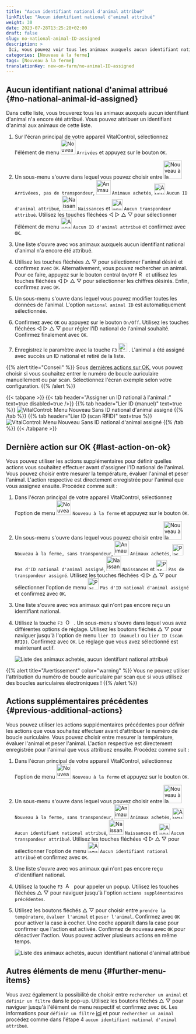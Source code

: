 ```yaml
---
title: "Aucun identifiant national d'animal attribué"
linkTitle: "Aucun identifiant national d'animal attribué"
weight: 30
date: 2023-07-28T13:25:28+02:00
draft: false
slug: no-national-animal-ID-assigned
description: >
 Ici, vous pouvez voir tous les animaux auxquels aucun identifiant national d'animal n'a encore été attribué et leur attribuer un identifiant national d'animal.
categories: [Nouveau à la ferme]
tags: [Nouveau à la ferme]
translationKey: new-on-farm/no-animal-ID-assigned
---
```

## Aucun identifiant national d'animal attribué {#no-national-animal-id-assigned}

Dans cette liste, vous trouverez tous les animaux auxquels aucun identifiant d'animal n'a encore été attribué. Vous pouvez attribuer un identifiant d'animal aux animaux de cette liste.

1. Sur l'écran principal de votre appareil VitalControl, sélectionnez l'élément de menu <img src="/icons/main/new-on-farm.svg" width="40" align="bottom" alt="Nouveau à la ferme" /> `Arrivées` et appuyez sur le bouton `OK`.

2. Un sous-menu s'ouvre dans lequel vous pouvez choisir entre <img src="/icons/registration/new-on-farm-no-transponder.svg" width="50" align="bottom" alt="Nouveau à la ferme, sans transpondeur" /> `Arrivéees, pas de transpondeur`, <img src="/icons/main/new-on-farm.svg" width="40" align="bottom" alt="Animaux achetés" /> `Animaux achetés`, <img src="/icons/registration/no-eartag-number.svg" width="30" align="bottom" alt="Aucun identifiant national d'animal" /> `Aucun ID d'animal attribué`, <img src="/icons/main/births.svg" width="40" align="bottom" alt="Naissances" /> `Naissances` et <img src="/icons/registration/no-transponder.svg" width="30" align="bottom" alt="Aucun transpondeur attribué" /> `Aucun transpondeur attribué`. Utilisez les touches fléchées ◁ ▷ △ ▽ pour sélectionner l'élément de menu <img src="/icons/registration/no-eartag-number.svg" width="30" align="bottom" alt="Aucun identifiant national d'animal" /> `Aucun ID d'animal attribué` et confirmez avec `OK`.

3. Une liste s'ouvre avec vos animaux auxquels aucun identifiant national d'animal n'a encore été attribué.

4. Utilisez les touches fléchées △ ▽ pour sélectionner l'animal désiré et confirmez avec `OK`. Alternativement, vous pouvez rechercher un animal. Pour ce faire, appuyez sur le bouton central `On/Off` <img src="/icons/footer/search.svg" width="15" align="bottom" alt="Recherche" /> et utilisez les touches fléchées ◁ ▷ △ ▽ pour sélectionner les chiffres désirés. Enfin, confirmez avec `OK`.

5. Un sous-menu s'ouvre dans lequel vous pouvez modifier toutes les données de l'animal. L'option `national animal ID` est automatiquement sélectionnée.

6. Confirmez avec `OK` ou appuyez sur le bouton `On/Off`. Utilisez les touches fléchées ◁ ▷ △ ▽ pour régler l'ID national de l'animal souhaité. Confirmez finalement avec `OK`.

7. Enregistrez le paramètre avec la touche `F3` <img src="/icons/footer/save.svg" width="24" align="bottom" alt="Save" />&nbsp;. L'animal a été assigné avec succès un ID national et retiré de la liste.

{{% alert title="Conseil" %}}
Sous [dernières actions sur OK](#dernière-action-sur-ok), vous pouvez choisir si vous souhaitez entrer le numéro de boucle auriculaire manuellement ou par scan. Sélectionnez l'écran exemple selon votre configuration.
{{% /alert %}}

{{< tabpane >}}
{{< tab header="Assigner un ID national à l'animal :" text=true disabled=true />}}
{{% tab header="Lier ID (manuel)" text=true %}}
![VitalControl: Menu Nouveau Sans ID national d'animal assigné](../images/noanimalID.png "Lier ID (manuel)")
{{% /tab %}}
{{% tab header="Lier ID (scan RFID)" text=true %}}
![VitalControl: Menu Nouveau Sans ID national d'animal assigné](../images/noanimalID-scan.png "Lier ID (scan RFID)")
{{% /tab %}}
{{< /tabpane >}}        

## Dernière action sur OK {#last-action-on-ok}

Vous pouvez utiliser les actions supplémentaires pour définir quelles actions vous souhaitez effectuer avant d'assigner l'ID national de l'animal. Vous pouvez choisir entre mesurer la température, évaluer l'animal et peser l'animal. L'action respective est directement enregistrée pour l'animal que vous assignez ensuite. Procédez comme suit :

1. Dans l'écran principal de votre appareil VitalControl, sélectionnez l'option de menu <img src="/icons/main/new-on-farm.svg" width="40" align="bottom" alt="Nouveau à la ferme" /> `Nouveau à la ferme` et appuyez sur le bouton `OK`.

2. Un sous-menu s'ouvre dans lequel vous pouvez choisir entre <img src="/icons/registration/new-on-farm-no-transponder.svg" width="50" align="bottom" alt="Nouveau à la ferme, sans transpondeur" /> `Nouveau à la ferme, sans transpondeur`, <img src="/icons/main/new-on-farm.svg" width="40" align="bottom" alt="Animaux achetés" /> `Animaux achetés`, <img src="/icons/registration/no-eartag-number.svg" width="30" align="bottom" alt="Pas d'ID national d'animal" /> `Pas d'ID national d'animal assigné`, <img src="/icons/main/births.svg" width="40" align="bottom" alt="Naissances" /> `Naissances` et <img src="/icons/registration/no-transponder.svg" width="30" align="bottom" alt="Pas de transpondeur assigné" /> `Pas de transpondeur assigné`. Utilisez les touches fléchées ◁ ▷ △ ▽ pour sélectionner l'option de menu <img src="/icons/registration/no-eartag-number.svg" width="30" align="bottom" alt="Pas d'ID national d'animal" /> `Pas d'ID national d'animal assigné` et confirmez avec `OK`.

3. Une liste s'ouvre avec vos animaux qui n'ont pas encore reçu un identifiant national.

4. Utilisez la touche `F3` &nbsp;<img src="/icons/footer/open-popup.svg" width="15" align="bottom" alt="Ouvrir le popup" />&nbsp; . Un sous-menu s'ouvre dans lequel vous avez différentes options de réglage. Utilisez les boutons fléchés △ ▽ pour naviguer jusqu'à l'option de menu `lier ID (manuel)` ou `lier ID (scan RFID)`. Confirmez avec `OK`. Le réglage que vous avez sélectionné est maintenant actif.

    ![Liste des animaux achetés, aucun identifiant national attribué](../images/link.png "Aucun identifiant national attribué, Lien")

{{% alert title="Avertissement" color="warning" %}}
Vous ne pouvez utiliser l'attribution du numéro de boucle auriculaire par scan que si vous utilisez des boucles auriculaires électroniques !
{{% /alert %}}

## Actions supplémentaires précédentes {#previous-additional-actions}

Vous pouvez utiliser les actions supplémentaires précédentes pour définir les actions que vous souhaitez effectuer avant d'attribuer le numéro de boucle auriculaire. Vous pouvez choisir entre mesurer la température, évaluer l'animal et peser l'animal. L'action respective est directement enregistrée pour l'animal que vous attribuez ensuite. Procédez comme suit :

1. Dans l'écran principal de votre appareil VitalControl, sélectionnez l'option de menu <img src="/icons/main/new-on-farm.svg" width="40" align="bottom" alt="Nouveau à la ferme" /> `Nouveau à la ferme` et appuyez sur le bouton `OK`.

2. Un sous-menu s'ouvre dans lequel vous pouvez choisir entre <img src="/icons/registration/new-on-farm-no-transponder.svg" width="50" align="bottom" alt="Nouveau à la ferme, sans transpondeur" /> `Nouveau à la ferme, sans transpondeur`, <img src="/icons/main/new-on-farm.svg" width="40" align="bottom" alt="Animaux achetés" /> `Animaux achetés`, <img src="/icons/registration/no-eartag-number.svg" width="30" align="bottom" alt="Aucun identifiant national" /> `Aucun identifiant national attribué`, <img src="/icons/main/births.svg" width="40" align="bottom" alt="Naissances" /> `Naissances` et <img src="/icons/registration/no-transponder.svg" width="30" align="bottom" alt="Aucun transpondeur attribué" /> `Aucun transpondeur attribué`. Utilisez les touches fléchées ◁ ▷ △ ▽ pour sélectionner l'option de menu <img src="/icons/registration/no-eartag-number.svg" width="30" align="bottom" alt="Aucun identifiant national" /> `Aucun identifiant national attribué` et confirmez avec `OK`.

3. Une liste s'ouvre avec vos animaux qui n'ont pas encore reçu d'identifiant national.

4. Utilisez la touche `F3` &nbsp;<img src="/icons/footer/open-popup.svg" width="15" align="bottom" alt="Appeler le popup" />&nbsp; pour appeler un popup. Utilisez les touches fléchées △ ▽ pour naviguer jusqu'à l'option `actions supplémentaires précédentes`.

5. Utilisez les boutons fléchés △ ▽ pour choisir entre `prendre la température`, `évaluer l'animal` et `peser l'animal`. Confirmez avec `OK` pour activer la case à cocher. Une coche apparaît dans la case pour confirmer que l'action est activée. Confirmez de nouveau avec `OK` pour désactiver l'action. Vous pouvez activer plusieurs actions en même temps.

    ![Liste des animaux achetés, aucun identifiant national d'animal attribué](../images/aidditional-actions.png "Aucun identifiant national d'animal attribué, Lien")

 ## Autres éléments de menu {#further-menu-items}

Vous avez également la possibilité de choisir entre `rechercher un animal` et `définir un filtre` dans le pop-up. Utilisez les boutons fléchés △ ▽ pour naviguer jusqu'à l'élément de menu respectif et confirmez avec `OK`. Les informations pour `définir un filtre` [ici](/fr/docs/filter/) et pour `rechercher un animal` procédez comme dans l'étape 4 `aucun identifiant national d'animal attribué`.
